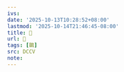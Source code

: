 ```yaml
---
ivs:
date: '2025-10-13T10:28:52+08:00'
lastmod: '2025-10-14T21:46:45-08:00'
title: 􅙼
url: 􅙼
tags: [䴉]
src: DCCV
note:
---
```

